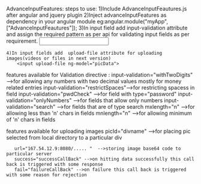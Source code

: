 AdvanceInputFeatures:
steps to use:
    1)Include AdvanceInputFeautures.js after angular and jquery plugin
    2)Inject advanceInputFeatures as dependency in your angular module
        eg:angular.module("myApp",["AdvanceInputFeautures"]);
    3)In input field add input-validation attribute and assign the required pattern as per api for validating input fields as per requirement.
        <input type="text" input-validation="withTwoDigits" ng-model="data" />
        
    4)In input fields add  upload-file attribute for uploading images(videos or files in next version)    
        <input upload-file ng-model="picData">

features available for Validation directive :
      input-validation="withTwoDigits" -->for allowing any numbers with two decimal values mostly for money related entries
      input-validation="restrictSpaces"-->for restricting spacess in field
      input-validation="pwdCheck"     -->for field with type="password"
      input-validation="onlyNumbers"  -->for fields that allow only numbers
      input-validation="search"       -->for fields that are of type search
      mxlength="n" -->for allowing less than 'n' chars in fields
      mnlength="n" -->for allowing  minimum of 'n' chars in fields
      
  features available for  uploading images
       picId="divname" -->for placing pic selected from local directory to a particular div
      
       url="167.54.12.9:8080/..... "  -->storing image base64 code to particular server
       success="successCallBack" -->on hitting data successfully this call back is triggered with some response
       fail="failureCallBack" -->on failure this call back is triggered with some reason for rejection
